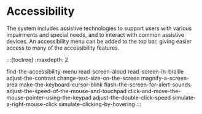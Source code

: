 # Accessibility

The system includes assistive technologies to support users with various impairments and special needs, and to interact with common assistive devices. An accessibility menu can be added to the top bar, giving easier access to many of the accessibility features.

:::{toctree}
:maxdepth: 2

find-the-accessibility-menu
read-screen-aloud
read-screen-in-braille
adjust-the-contrast
change-text-size-on-the-screen
magnify-a-screen-area
make-the-keyboard-cursor-blink
flash-the-screen-for-alert-sounds
adjust-the-speed-of-the-mouse-and-touchpad
click-and-move-the-mouse-pointer-using-the-keypad
adjust-the-double-click-speed
simulate-a-right-mouse-click
simulate-clicking-by-hovering
:::


